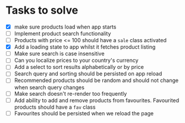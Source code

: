 # Tasks to solve

-   [x] make sure products load when app starts
-   [ ] Implement product search functionality
-   [ ] Products with price <= 100 should have a `sale` class activated
-   [x] Add a loading state to app whilst it fetches product listing
-   [ ] Make sure search is case insensitive
-   [ ] Can you localize prices to your country's currency
-   [ ] Add a select to sort results alphabetically or by price
-   [ ] Search query and sorting should be persisted on app reload
-   [ ] Recommended products should be random and should not change when search query changes
-   [ ] Make search doesn't re-render too frequently
-   [ ] Add ability to add and remove products from favourites. Favourited products should have a `fav` class
-   [ ] Favourites should be persisted when we reload the page
